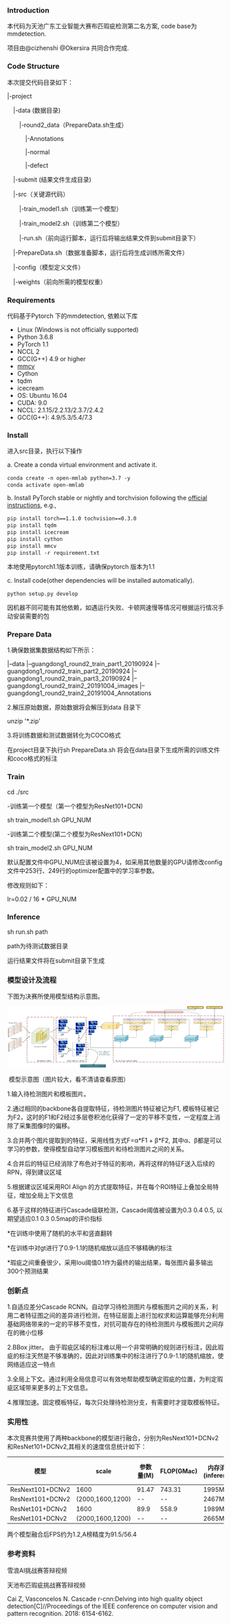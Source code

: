 ### Introduction

本代码为天池广东工业智能大赛布匹瑕疵检测第二名方案, code base为mmdetection.

项目由@cizhenshi  @Okersira 共同合作完成.

### Code Structure

本次提交代码目录如下：

|-project

&emsp;|-data (数据目录)

&emsp;&emsp;|-round2_data（PrepareData.sh生成）

&emsp;&emsp;&emsp;|-Annotations

&emsp;&emsp;&emsp;|-normal

&emsp;&emsp;&emsp;|-defect

&emsp;|-submit (结果文件生成目录)

&emsp;|-src（关键源代码）

&emsp;&emsp;|-train_model1.sh（训练第一个模型）

&emsp;&emsp;|-train_model2.sh（训练第二个模型）

&emsp;&emsp;|-run.sh（前向运行脚本，运行后将输出结果文件到submit目录下）

&emsp;|-PrepareData.sh（数据准备脚本，运行后将生成训练所需文件）

&emsp;|-config（模型定义文件）

&emsp;|-weights（前向所需的模型权重）

### Requirements

代码基于Pytorch 下的mmdetection, 依赖以下库

- Linux (Windows is not officially supported)
- Python 3.6.8 
- PyTorch 1.1
- NCCL 2
- GCC(G++) 4.9 or higher
- [mmcv](https://github.com/open-mmlab/mmcv)
- Cython
- tqdm
- icecream
- OS: Ubuntu 16.04
- CUDA: 9.0
- NCCL: 2.1.15/2.2.13/2.3.7/2.4.2
- GCC(G++): 4.9/5.3/5.4/7.3

### Install

进入src目录，执行以下操作

a. Create a conda virtual environment and activate it.

```
conda create -n open-mmlab python=3.7 -y
conda activate open-mmlab
```

b. Install PyTorch stable or nightly and torchvision following the [official instructions](https://pytorch.org/), e.g.,

```
pip install torch==1.1.0 tochvision==0.3.0
pip install tqdm
pip install icecream
pip install cython
pip install mmcv
pip install -r requirement.txt
```

本地使用pytorch1.1版本训练，请确保pytorch 版本为1.1

c. Install code(other dependencies will be installed automatically).

```
python setup.py develop
```

因机器不同可能有其他依赖，如遇运行失败、卡顿网速慢等情况可根据运行情况手动安装需要的包

### Prepare Data

1.确保数据集数据结构如下所示：

|–data
 	|–guangdong1_round2_train_part1_20190924
	|–guangdong1_round2_train_part2_20190924
 	|–guangdong1_round2_train_part3_20190924
	|–guangdong1_round2_train2_20191004_images
 	|–guangdong1_round2_train2_20191004_Annotations

2.解压原始数据，原始数据将会解压到data 目录下

unzip '*.zip'

3.将训练数据和测试数据转化为COCO格式

在project目录下执行sh PrepareData.sh 将会在data目录下生成所需的训练文件和coco格式的标注

### Train

cd ./src

-训练第一个模型（第一个模型为ResNet101+DCN)

sh train_model1.sh GPU_NUM

-训练第二个模型(第二个模型为ResNext101+DCN)

sh train_model2.sh GPU_NUM

默认配置文件中GPU_NUM应该被设置为4，如采用其他数量的GPU请修改config文件中253行、249行的optimizer配置中的学习率参数。

修改规则如下：

lr=0.02 / 16 * GPU_NUM

### Inference

sh run.sh path

path为待测试数据目录

运行结果文件将在submit目录下生成

### 模型设计及流程

下图为决赛所使用模型结构示意图。

![round2](./round2.jpg)

​							模型示意图（图片较大，看不清请查看原图）

1.输入待检测图片和模板图片。

2.通过相同的backbone各自提取特征，待检测图片特征被记为F1, 模板特征被记为F2，这时的F1和F2经过多层卷积池化获得了一定的平移不变性，一定程度上消除了采集图像时的偏移。

3.合并两个图片提取到的特征，采用线性方式F=α\*F1 + β\*F2, 其中α、β都是可以学习的参数，使得模型自动学习模板图片和待检测图片之间的关系。

4.合并后的特征已经消除了布色对于特征的影响，再将这样的特征F送入后续的RPN，得到建议区域

5.根据建议区域采用ROI Align 的方式提取特征，并在每个ROI特征上叠加全局特征，增加全局上下文信息

6.基于这样的特征进行Cascade级联检测，Cascade阈值被设置为0.3 0.4 0.5, 以期望适应0.1 0.3 0.5map的评价指标

*在训练中使用了随机的水平和竖直翻转

*在训练中对gt进行了0.9-1.1的随机缩放以适应不够精确的标注

*瑕疵之间重叠很少，采用Iou阈值0.1作为最终的输出结果，每张图片最多输出300个预测结果

### 创新点

1.自适应差分Cascade RCNN。自动学习待检测图片与模板图片之间的关系，利用二者特征图之间的差异进行检测，在特征层面上进行加权求和运算能够充分利用基础网络带来的一定的平移不变性，对抗可能存在的待检测图片与模板图片之间存在的微小位移

2.BBox jitter。 由于瑕疵区域的标注难以用一个非常明确的规则进行标注，因此瑕疵的标注天然是不够准确的，因此对训练集中的标注进行了0.9-1.1的随机缩放，使网络适应这一特点

3.全局上下文。通过利用全局信息可以有效地帮助模型确定瑕疵的位置，为判定瑕疵区域带来更多的上下文信息。

4.推理加速。固定模板特征，每次只处理待检测分支，有需要时才提取模板特征。

### 实用性

本次竞赛共使用了两种backbone的模型进行融合，分别为ResNext101+DCNv2 和ResNet101+DCNv2,其相关的速度信息统计如下：

| 模型             | scale            | 参数量(M) | FLOP(GMac) | 内存消耗(inference) | 训练时长(1080Ti*4) | 推理速度(FPS) | 精度（A榜）acc/map |
| ---------------- | ---------------- | --------- | ---------- | ------------------- | ------------------ | ------------- | ------------------ |
| ResNext101+DCNv2 | 1600             | 91.47     | 743.31     | 1995M               | --                 | 3.1           | --                 |
| ResNext101+DCNv2 | (2000,1600,1200) | --        | --         | 2467M               | 25h                | 1.5           | 91.498/55.8        |
| ResNet101+DCNv2  | 1600             | 89.9      | 558.9      | 1989M               | --                 | 3.9           | --                 |
| ResNet101+DCNv2  | (2000,1600,1200) | --        | --         | 2665M               | 20h                | 1.8           | 90.3 /52.8         |

两个模型融合后FPS约为1.2,A榜精度为91.5/56.4



### 参考资料

雪浪AI挑战赛答辩视频

天池布匹瑕疵挑战赛答辩视频

Cai Z, Vasconcelos N. Cascade r-cnn:Delving into high quality object detection[C]//Proceedings of the IEEE
conference on computer vision and pattern recognition. 2018: 6154-6162.
